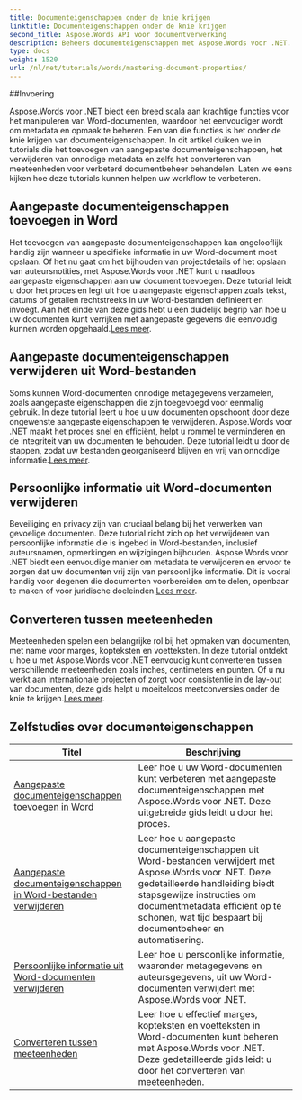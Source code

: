 ```yaml
---
title: Documenteigenschappen onder de knie krijgen
linktitle: Documenteigenschappen onder de knie krijgen
second_title: Aspose.Words API voor documentverwerking
description: Beheers documenteigenschappen met Aspose.Words voor .NET. Leer hoe u meeteenheden in Word-documenten kunt toevoegen, verwijderen en converteren met deze eenvoudig te volgen tutorials.
type: docs
weight: 1520
url: /nl/net/tutorials/words/mastering-document-properties/
---
```

##Invoering  

Aspose.Words voor .NET biedt een breed scala aan krachtige functies voor het manipuleren van Word-documenten, waardoor het eenvoudiger wordt om metadata en opmaak te beheren. Een van die functies is het onder de knie krijgen van documenteigenschappen. In dit artikel duiken we in tutorials die het toevoegen van aangepaste documenteigenschappen, het verwijderen van onnodige metadata en zelfs het converteren van meeteenheden voor verbeterd documentbeheer behandelen. Laten we eens kijken hoe deze tutorials kunnen helpen uw workflow te verbeteren.

## Aangepaste documenteigenschappen toevoegen in Word  

Het toevoegen van aangepaste documenteigenschappen kan ongelooflijk handig zijn wanneer u specifieke informatie in uw Word-document moet opslaan. Of het nu gaat om het bijhouden van projectdetails of het opslaan van auteursnotities, met Aspose.Words voor .NET kunt u naadloos aangepaste eigenschappen aan uw document toevoegen. Deze tutorial leidt u door het proces en legt uit hoe u aangepaste eigenschappen zoals tekst, datums of getallen rechtstreeks in uw Word-bestanden definieert en invoegt. Aan het einde van deze gids hebt u een duidelijk begrip van hoe u uw documenten kunt verrijken met aangepaste gegevens die eenvoudig kunnen worden opgehaald.[Lees meer](./adding-custom-document-properties-in-word/).

## Aangepaste documenteigenschappen verwijderen uit Word-bestanden  

Soms kunnen Word-documenten onnodige metagegevens verzamelen, zoals aangepaste eigenschappen die zijn toegevoegd voor eenmalig gebruik. In deze tutorial leert u hoe u uw documenten opschoont door deze ongewenste aangepaste eigenschappen te verwijderen. Aspose.Words voor .NET maakt het proces snel en efficiënt, helpt u rommel te verminderen en de integriteit van uw documenten te behouden. Deze tutorial leidt u door de stappen, zodat uw bestanden georganiseerd blijven en vrij van onnodige informatie.[Lees meer](./remove-custom-document-properties-in-word-files/).

## Persoonlijke informatie uit Word-documenten verwijderen  

 Beveiliging en privacy zijn van cruciaal belang bij het verwerken van gevoelige documenten. Deze tutorial richt zich op het verwijderen van persoonlijke informatie die is ingebed in Word-bestanden, inclusief auteursnamen, opmerkingen en wijzigingen bijhouden. Aspose.Words voor .NET biedt een eenvoudige manier om metadata te verwijderen en ervoor te zorgen dat uw documenten vrij zijn van persoonlijke informatie. Dit is vooral handig voor degenen die documenten voorbereiden om te delen, openbaar te maken of voor juridische doeleinden.[Lees meer](./remove-personal-information-word-document/).

## Converteren tussen meeteenheden  

 Meeteenheden spelen een belangrijke rol bij het opmaken van documenten, met name voor marges, kopteksten en voetteksten. In deze tutorial ontdekt u hoe u met Aspose.Words voor .NET eenvoudig kunt converteren tussen verschillende meeteenheden zoals inches, centimeters en punten. Of u nu werkt aan internationale projecten of zorgt voor consistentie in de lay-out van documenten, deze gids helpt u moeiteloos meetconversies onder de knie te krijgen.[Lees meer](./converting-between-measurement-units/).

 ## Zelfstudies over documenteigenschappen
| Titel | Beschrijving |
| --- | --- |
| [Aangepaste documenteigenschappen toevoegen in Word](./adding-custom-document-properties-in-word/) | Leer hoe u uw Word-documenten kunt verbeteren met aangepaste documenteigenschappen met Aspose.Words voor .NET. Deze uitgebreide gids leidt u door het proces. |
| [Aangepaste documenteigenschappen in Word-bestanden verwijderen](./remove-custom-document-properties-in-word-files/) | Leer hoe u aangepaste documenteigenschappen uit Word-bestanden verwijdert met Aspose.Words voor .NET. Deze gedetailleerde handleiding biedt stapsgewijze instructies om documentmetadata efficiënt op te schonen, wat tijd bespaart bij documentbeheer en automatisering. |
| [Persoonlijke informatie uit Word-documenten verwijderen](./remove-personal-information-word-document/) | Leer hoe u persoonlijke informatie, waaronder metagegevens en auteursgegevens, uit uw Word-documenten verwijdert met Aspose.Words voor .NET. |
| [Converteren tussen meeteenheden](./converting-between-measurement-units/) | Leer hoe u effectief marges, kopteksten en voetteksten in Word-documenten kunt beheren met Aspose.Words voor .NET. Deze gedetailleerde gids leidt u door het converteren van meeteenheden. |
